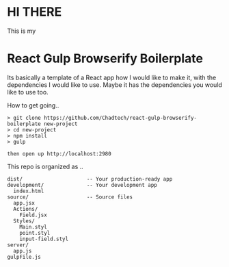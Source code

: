 # HI THERE

This is my 

# React Gulp Browserify Boilerplate

Its basically a template of a React app how I would like to make it, with the dependencies I would like to use. Maybe it has the dependencies you would like to use too.

How to get going..
```
> git clone https://github.com/Chadtech/react-gulp-browserify-boilerplate new-project
> cd new-project
> npm install
> gulp

then open up http://localhost:2980
```


This repo is organized as ..
```
dist/                     -- Your production-ready app
development/              -- Your development app
  index.html
source/                   -- Source files
  app.jsx                 
  Actions/
    Field.jsx
  Styles/
    Main.styl          
    point.styl
    input-field.styl
server/
  app.js
gulpFile.js


